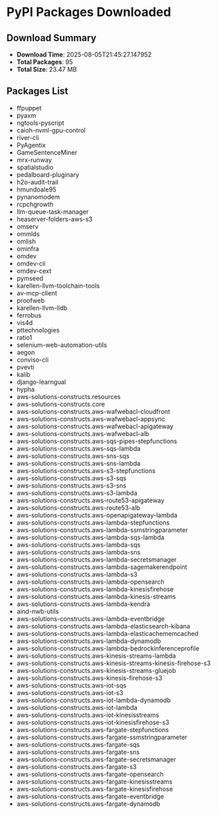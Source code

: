 # PyPI Packages Downloaded

## Download Summary
- **Download Time**: 2025-08-05T21:45:27.147952
- **Total Packages**: 95
- **Total Size**: 23.47 MB

## Packages List
- ffpuppet
- pyaxm
- ngtools-pyscript
- caioh-nvml-gpu-control
- river-cli
- PyAgentix
- GameSentenceMiner
- mrx-runway
- spatialstudio
- pedalboard-pluginary
- h2o-audit-trail
- hmundoale95
- pynanomodem
- rcpchgrowth
- llm-queue-task-manager
- heaserver-folders-aws-s3
- omserv
- ommlds
- omlish
- ominfra
- omdev
- omdev-cli
- omdev-cext
- pymseed
- karellen-llvm-toolchain-tools
- av-mcp-client
- proofweb
- karellen-llvm-lldb
- ferrobus
- vis4d
- pttechnologies
- ratio1
- selenium-web-automation-utils
- aegon
- conviso-cli
- pvevti
- kalib
- django-learngual
- hypha
- aws-solutions-constructs.resources
- aws-solutions-constructs.core
- aws-solutions-constructs.aws-wafwebacl-cloudfront
- aws-solutions-constructs.aws-wafwebacl-appsync
- aws-solutions-constructs.aws-wafwebacl-apigateway
- aws-solutions-constructs.aws-wafwebacl-alb
- aws-solutions-constructs.aws-sqs-pipes-stepfunctions
- aws-solutions-constructs.aws-sqs-lambda
- aws-solutions-constructs.aws-sns-sqs
- aws-solutions-constructs.aws-sns-lambda
- aws-solutions-constructs.aws-s3-stepfunctions
- aws-solutions-constructs.aws-s3-sqs
- aws-solutions-constructs.aws-s3-sns
- aws-solutions-constructs.aws-s3-lambda
- aws-solutions-constructs.aws-route53-apigateway
- aws-solutions-constructs.aws-route53-alb
- aws-solutions-constructs.aws-openapigateway-lambda
- aws-solutions-constructs.aws-lambda-stepfunctions
- aws-solutions-constructs.aws-lambda-ssmstringparameter
- aws-solutions-constructs.aws-lambda-sqs-lambda
- aws-solutions-constructs.aws-lambda-sqs
- aws-solutions-constructs.aws-lambda-sns
- aws-solutions-constructs.aws-lambda-secretsmanager
- aws-solutions-constructs.aws-lambda-sagemakerendpoint
- aws-solutions-constructs.aws-lambda-s3
- aws-solutions-constructs.aws-lambda-opensearch
- aws-solutions-constructs.aws-lambda-kinesisfirehose
- aws-solutions-constructs.aws-lambda-kinesis-streams
- aws-solutions-constructs.aws-lambda-kendra
- aind-nwb-utils
- aws-solutions-constructs.aws-lambda-eventbridge
- aws-solutions-constructs.aws-lambda-elasticsearch-kibana
- aws-solutions-constructs.aws-lambda-elasticachememcached
- aws-solutions-constructs.aws-lambda-dynamodb
- aws-solutions-constructs.aws-lambda-bedrockinferenceprofile
- aws-solutions-constructs.aws-kinesis-streams-lambda
- aws-solutions-constructs.aws-kinesis-streams-kinesis-firehose-s3
- aws-solutions-constructs.aws-kinesis-streams-gluejob
- aws-solutions-constructs.aws-kinesis-firehose-s3
- aws-solutions-constructs.aws-iot-sqs
- aws-solutions-constructs.aws-iot-s3
- aws-solutions-constructs.aws-iot-lambda-dynamodb
- aws-solutions-constructs.aws-iot-lambda
- aws-solutions-constructs.aws-iot-kinesisstreams
- aws-solutions-constructs.aws-iot-kinesisfirehose-s3
- aws-solutions-constructs.aws-fargate-stepfunctions
- aws-solutions-constructs.aws-fargate-ssmstringparameter
- aws-solutions-constructs.aws-fargate-sqs
- aws-solutions-constructs.aws-fargate-sns
- aws-solutions-constructs.aws-fargate-secretsmanager
- aws-solutions-constructs.aws-fargate-s3
- aws-solutions-constructs.aws-fargate-opensearch
- aws-solutions-constructs.aws-fargate-kinesisstreams
- aws-solutions-constructs.aws-fargate-kinesisfirehose
- aws-solutions-constructs.aws-fargate-eventbridge
- aws-solutions-constructs.aws-fargate-dynamodb
